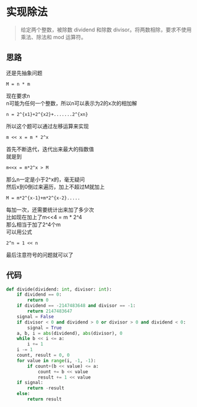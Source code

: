 # 实现除法
> 给定两个整数，被除数 dividend 和除数 divisor。将两数相除，要求不使用乘法、除法和 mod 运算符。

**思路**
--------------------
还是先抽象问题

`
M = n * m
`

现在要求n  
n可能为任何一个整数，所以n可以表示为2的x次的相加解

`
n = 2^{x1}+2^{x2}+.......2^{xn}
`

所以这个题可以通过左移运算来实现  

`
m << x = m * 2^x 
`

首先不断迭代，迭代出来最大的指数值  
就是到

`
m<<x = m*2^x > M
`

那么n一定是小于2^x的，毫无疑问  
然后x到0倒过来遍历，加上不超过M就加上

`
M = m*2^{x-1}+m*2^{x-2}.....
`

每加一次，还需要统计出来加了多少次  
比如现在加上了m<<4 = m * 2^4  
那么相当于加了2^4个m  
可以用公式  

`
2^n = 1 << n
`

最后注意符号的问题就可以了

**代码**
--------------------

```python
def divide(dividend: int, divisor: int):
    if dividend == 0:
        return 0
    if dividend == -2147483648 and divisor == -1:
        return 2147483647
    signal = False
    if divisor < 0 and dividend > 0 or divisor > 0 and dividend < 0:
        signal = True
    a, b, i = abs(dividend), abs(divisor), 0
    while b << i <= a:
        i += 1
    i -= 1
    count, result = 0, 0
    for value in range(i, -1, -1):
        if count+(b << value) <= a:
            count += b << value
            result += 1 << value
    if signal:
        return -result
    else:
        return result
```
